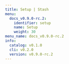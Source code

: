 ```yaml
---
title: Setup | Stash
menu:
  docs_v0.9.0-rc.2:
    identifier: setup
    name: Setup
    weight: 30
menu_name: docs_v0.9.0-rc.2
info:
  catalog: v0.1.0
  cli: v0.2.0
  version: v0.9.0-rc.2
---
```


